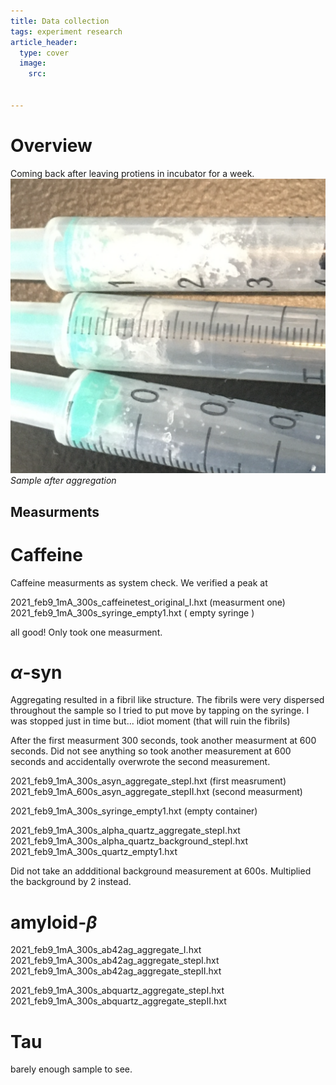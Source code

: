 ```yaml
---
title: Data collection
tags: experiment research 
article_header:
  type: cover
  image: 
    src: 


---
```

# Overview 
Coming back after leaving protiens in incubator for a week. 
<img src="/files/post-aggimage.png">
*Sample after aggregation*


## Measurments 

# Caffeine 
Caffeine measurments as system check. We verified a peak at 

2021_feb9_1mA_300s_caffeinetest_original_I.hxt (measurment one)
2021_feb9_1mA_300s_syringe_empty1.hxt ( empty syringe )

all good! Only took one measurment. 

# $\alpha$-syn
Aggregating resulted in a fibril like structure. The fibrils were very dispersed throughout the sample so I tried to put move by tapping on the syringe. I was stopped just in time but... idiot moment (that will ruin the fibrils)

After the first measurment 300 seconds, took another measurment at 600 seconds. Did not see anything so took another measurement at 600 seconds and accidentally overwrote the second measurement. 

2021_feb9_1mA_300s_asyn_aggregate_stepI.hxt (first measrument) 
2021_feb9_1mA_600s_asyn_aggregate_stepII.hxt (second measurment) 

2021_feb9_1mA_300s_syringe_empty1.hxt (empty container)

2021_feb9_1mA_300s_alpha_quartz_aggregate_stepI.hxt
2021_feb9_1mA_300s_alpha_quartz_background_stepI.hxt
2021_feb9_1mA_300s_quartz_empty1.hxt

Did not take an addditional background measurement at 600s. Multiplied the background by 2 instead. 

# amyloid-$\beta$


2021_feb9_1mA_300s_ab42ag_aggregate_I.hxt
2021_feb9_1mA_300s_ab42ag_aggregate_stepI.hxt
2021_feb9_1mA_300s_ab42ag_aggregate_stepII.hxt

2021_feb9_1mA_300s_abquartz_aggregate_stepI.hxt
2021_feb9_1mA_300s_abquartz_aggregate_stepII.hxt

# Tau
barely enough sample to see. 
